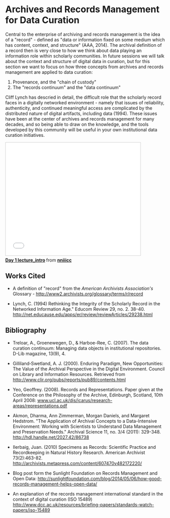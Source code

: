 # Archives and Records Management for Data Curation

Central to the enterprise of archiving and records management is the idea of a "record" - defined as "data or information fixed on some medium which has content, context, and structure" (AAA, 2014). The archival definition of a record then is very close to how we think about data playing an information role within scholarly communities. In future sessions we will talk about the context and structure of digital data in curation, but for this section we want to focus on how three concepts from archives and records management are applied to data curation: 

1. Provenance, and the "chain of custody" 
2. The "records continuum" and the "data continuum"

Cliff Lynch has descried in detail, the difficult role that the scholarly record faces in a digitally networked environment - namely that issues of reliability, authenticity, and continued meaningful access are complicated by the distributed nature of digital artifacts, including data (1994). These issues have been at the center of archives and records management for many decades, and so being able to draw on the knowledge, and the tools developed by this community will be useful in your own institutional data curation initiatives.  
 
<iframe src="//www.slideshare.net/slideshow/embed_code/43665021" width="425" height="355" frameborder="0" marginwidth="0" marginheight="0" scrolling="no" style="border:1px solid #CCC; border-width:1px; margin-bottom:5px; max-width: 100%;" allowfullscreen> </iframe> <div style="margin-bottom:5px"> <strong> <a href="//www.slideshare.net/nniiicc/day-1-lectureintro" title="Day 1 lecture_intro" target="_blank">Day 1 lecture_intro</a> </strong> from <strong><a href="//www.slideshare.net/nniiicc" target="_blank">nniiicc</a></strong> </div>
 
## Works Cited

- A definition of "record" from the _American Archivists Association's_ Glossary - http://www2.archivists.org/glossary/terms/r/record 

- Lynch, C.  (1994) Rethinking the Integrity of the Scholarly Record in the Networked Information Age." Educom Review 29, no. 2.  38-40. http://net.educause.edu/apps/er/review/reviewArticles/29238.html


## Bibliography

- Treloar, A., Groenewegen, D., & Harboe-Ree, C. (2007). The data curation continuum: Managing data objects in institutional repositories. D-Lib magazine, 13(9), 4.

- Gilliland‐Swetland, A. J. (2000). Enduring Paradigm, New Opportunities: The Value of the Archival Perspective in the Digital Environment. Council on Library and Information Resources. Retrieved from http://www.clir.org/pubs/reports/pub89/contents.html

- Yeo, Geoffrey. (2008). Records and Representations. Paper given at the Conference on the Philosophy of the Archive, Edinburgh, Scotland, 10th April 2008: www.ucl.ac.uk/dis/icarus/research-areas/representations.pdf

- Akmon, Dharma, Ann Zimmerman, Morgan Daniels, and Margaret Hedstrom. "The Application of Archival Concepts to a Data-Intensive Environment: Working with Scientists to Understand Data Management and Preservation Needs." Archival Science 11, no. 3/4 (2011): 329-348. http://hdl.handle.net/2027.42/86738

- Ilerbaig, Juan. (2010) Specimens as Records: Scientific Practice and Recordkeeping in Natural History Research. American Archivist 73(2):463-82. http://archivists.metapress.com/content/607470v482172220/

- Blog post form the Sunlight Foundation on Records Management and Open Data: http://sunlightfoundation.com/blog/2014/05/06/how-good-records-management-helps-open-data/

- An explanation of the records management international standard in the context of digital curation (ISO 15489) http://www.dcc.ac.uk/resources/briefing-papers/standards-watch-papers/iso-15489
